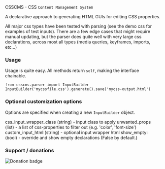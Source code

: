 CSSCMS - CSS `Content Management System`

A declarative approach to generating HTML GUIs for editing CSS properties.

All major css types have been tested with parsing (see the demo css for examples of test inputs). There are a few edge cases that might require manual updating, but the parser does quite well with very large css declarations, across most all types (media queries, keyframes, imports, etc...)

### Usage

Usage is quite easy. All methods return ```self```, making the interface chainable.

```
from csscms.parser import InputBuilder
InputBuilder('mycssfile.css').generate().save('mycss-output.html')
```

### Optional customization options

Options are specified when creating a new ```InputBuilder``` object.

css_input_wrapper_class (string) - input class to apply
unwanted_props (list) - a list of css-properties to filter out (e.g. 'color', 'font-size')
custom_input_html (string) - optional input wrapper html
show_empty: (bool) - override and show empty declarations (False by default.)

### Support / donations
![Donation badge](https://img.shields.io/gratipay/christabor.svg)
